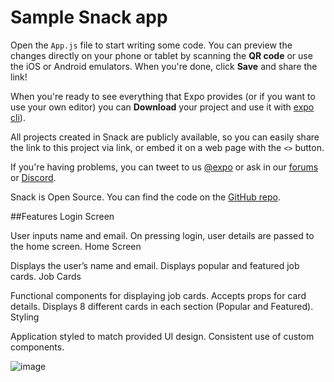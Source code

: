# Sample Snack app

Open the `App.js` file to start writing some code. You can preview the changes directly on your phone or tablet by scanning the **QR code** or use the iOS or Android emulators. When you're done, click **Save** and share the link!

When you're ready to see everything that Expo provides (or if you want to use your own editor) you can **Download** your project and use it with [expo cli](https://docs.expo.dev/get-started/installation/#expo-cli)).

All projects created in Snack are publicly available, so you can easily share the link to this project via link, or embed it on a web page with the `<>` button.

If you're having problems, you can tweet to us [@expo](https://twitter.com/expo) or ask in our [forums](https://forums.expo.dev/c/expo-dev-tools/61) or [Discord](https://chat.expo.dev/).

Snack is Open Source. You can find the code on the [GitHub repo](https://github.com/expo/snack).


##Features
Login Screen

User inputs name and email.
On pressing login, user details are passed to the home screen.
Home Screen

Displays the user’s name and email.
Displays popular and featured job cards.
Job Cards

Functional components for displaying job cards.
Accepts props for card details.
Displays 8 different cards in each section (Popular and Featured).
Styling

Application styled to match provided UI design.
Consistent use of custom components.



![image](https://github.com/Nkyei900/rn-assignment4-11339161/assets/170177972/bd1101f5-c6c3-4124-bd2d-3cf4cad0d5a4)
